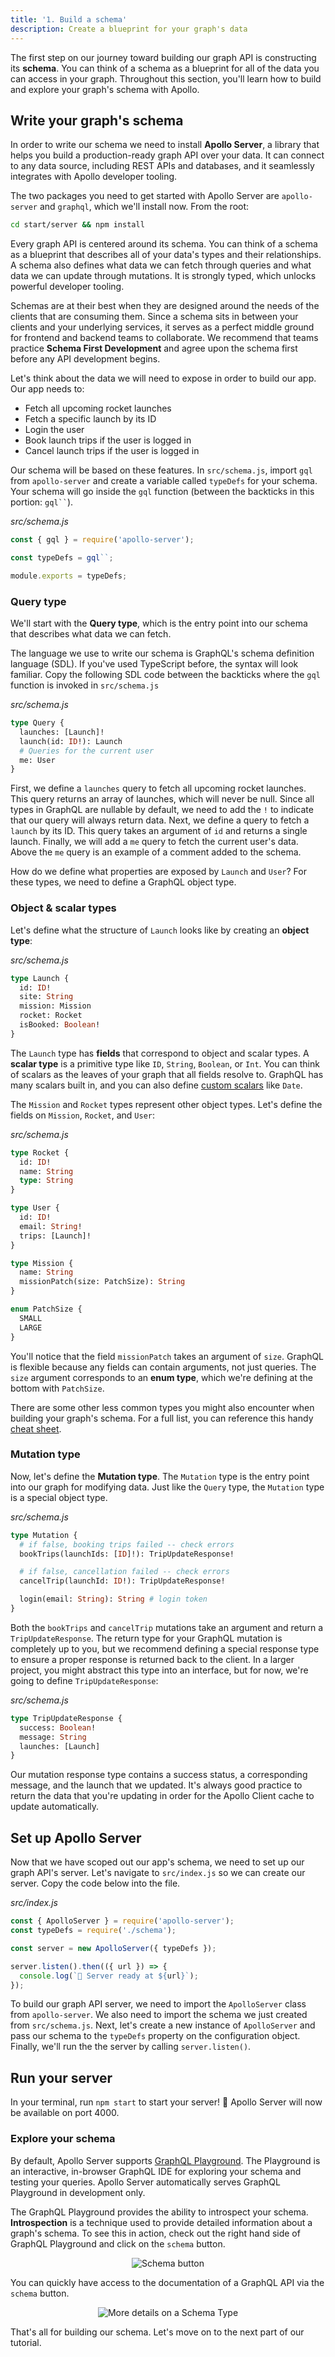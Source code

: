 ```yaml
---
title: '1. Build a schema'
description: Create a blueprint for your graph's data
---
```


The first step on our journey toward building our graph API is constructing its **schema**. You can think of a schema as a blueprint for all of the data you can access in your graph. Throughout this section, you'll learn how to build and explore your graph's schema with Apollo.

<h2 id="write-schema">Write your graph's schema</h2>

In order to write our schema we need to install **Apollo Server**, a library that helps you build a production-ready graph API over your data. It can connect to any data source, including REST APIs and databases, and it seamlessly integrates with Apollo developer tooling.

The two packages you need to get started with Apollo Server are `apollo-server` and `graphql`, which we'll install now. From the root:

```bash
cd start/server && npm install
```

Every graph API is centered around its schema. You can think of a schema as a blueprint that describes all of your data's types and their relationships. A schema also defines what data we can fetch through queries and what data we can update through mutations. It is strongly typed, which unlocks powerful developer tooling.

Schemas are at their best when they are designed around the needs of the clients that are consuming them. Since a schema sits in between your clients and your underlying services, it serves as a perfect middle ground for frontend and backend teams to collaborate. We recommend that teams practice **Schema First Development** and agree upon the schema first before any API development begins.

Let's think about the data we will need to expose in order to build our app. Our app needs to:

- Fetch all upcoming rocket launches
- Fetch a specific launch by its ID
- Login the user
- Book launch trips if the user is logged in
- Cancel launch trips if the user is logged in

Our schema will be based on these features. In `src/schema.js`, import `gql` from `apollo-server` and create a variable called `typeDefs` for your schema. Your schema will go inside the `gql` function (between the backticks in this portion: <code>gql\`\`</code>).

_src/schema.js_

```js
const { gql } = require('apollo-server');

const typeDefs = gql``;

module.exports = typeDefs;
```

<h3 id="query">Query type</h3>

We'll start with the **Query type**, which is the entry point into our schema that describes what data we can fetch.

The language we use to write our schema is GraphQL's schema definition language (SDL). If you've used TypeScript before, the syntax will look familiar. Copy the following SDL code between the backticks where the `gql` function is invoked in  `src/schema.js`

_src/schema.js_

```graphql
type Query {
  launches: [Launch]!
  launch(id: ID!): Launch
  # Queries for the current user
  me: User
}
```

First, we define a `launches` query to fetch all upcoming rocket launches. This query returns an array of launches, which will never be null. Since all types in GraphQL are nullable by default, we need to add the `!` to indicate that our query will always return data. Next, we define a query to fetch a `launch` by its ID. This query takes an argument of `id` and returns a single launch. Finally, we will add a `me` query to fetch the current user's data. Above the `me` query is an example of a comment added to the schema.

How do we define what properties are exposed by `Launch` and `User`? For these types, we need to define a GraphQL object type.

<h3 id="object">Object & scalar types</h3>

Let's define what the structure of `Launch` looks like by creating an **object type**:

_src/schema.js_

```graphql
type Launch {
  id: ID!
  site: String
  mission: Mission
  rocket: Rocket
  isBooked: Boolean!
}
```

The `Launch` type has **fields** that correspond to object and scalar types. A **scalar type** is a primitive type like `ID`, `String`, `Boolean`, or `Int`. You can think of scalars as the leaves of your graph that all fields resolve to. GraphQL has many scalars built in, and you can also define [custom scalars](/docs/apollo-server/features/scalars-enums.html) like `Date`.

The `Mission` and `Rocket` types represent other object types. Let's define the fields on `Mission`, `Rocket`, and `User`:

_src/schema.js_

```graphql
type Rocket {
  id: ID!
  name: String
  type: String
}

type User {
  id: ID!
  email: String!
  trips: [Launch]!
}

type Mission {
  name: String
  missionPatch(size: PatchSize): String
}

enum PatchSize {
  SMALL
  LARGE
}
```

You'll notice that the field `missionPatch` takes an argument of `size`. GraphQL is flexible because any fields can contain arguments, not just queries. The `size` argument corresponds to an **enum type**, which we're defining at the bottom with `PatchSize`.

There are some other less common types you might also encounter when building your graph's schema. For a full list, you can reference this handy [cheat sheet](https://devhints.io/graphql#schema).

<h3 id="mutation">Mutation type</h3>

Now, let's define the **Mutation type**. The `Mutation` type is the entry point into our graph for modifying data. Just like the `Query` type, the `Mutation` type is a special object type.

_src/schema.js_

```graphql
type Mutation {
  # if false, booking trips failed -- check errors
  bookTrips(launchIds: [ID]!): TripUpdateResponse!

  # if false, cancellation failed -- check errors
  cancelTrip(launchId: ID!): TripUpdateResponse!

  login(email: String): String # login token
}
```

Both the `bookTrips` and `cancelTrip` mutations take an argument and return a `TripUpdateResponse`. The return type for your GraphQL mutation is completely up to you, but we recommend defining a special response type to ensure a proper response is returned back to the client. In a larger project, you might abstract this type into an interface, but for now, we're going to define `TripUpdateResponse`:

_src/schema.js_

```graphql
type TripUpdateResponse {
  success: Boolean!
  message: String
  launches: [Launch]
}
```

Our mutation response type contains a success status, a corresponding message, and the launch that we updated. It's always good practice to return the data that you're updating in order for the Apollo Client cache to update automatically.

<h2 id="setup">Set up Apollo Server</h2>

Now that we have scoped out our app's schema, we need to set up our graph API's server. Let's navigate to `src/index.js` so we can create our server. Copy the code below into the file.

_src/index.js_

```js
const { ApolloServer } = require('apollo-server');
const typeDefs = require('./schema');

const server = new ApolloServer({ typeDefs });

server.listen().then(({ url }) => {
  console.log(`🚀 Server ready at ${url}`);
});
```

To build our graph API server, we need to import the `ApolloServer` class from `apollo-server`. We also need to import the schema we just created from `src/schema.js`. Next, let's create a new instance of `ApolloServer` and pass our schema to the `typeDefs` property on the configuration object. Finally, we'll run the the server by calling `server.listen()`.

<h2 id="apollo-server-run">Run your server</h2>

In your terminal, run `npm start` to start your server! 🎉 Apollo Server will now be available on port 4000.

<h3 id="apollo-server-explore">Explore your schema</h3>

By default, Apollo Server supports [GraphQL Playground](/docs/apollo-server/features/graphql-playground.html). The Playground is an interactive, in-browser GraphQL IDE for exploring your schema and testing your queries. Apollo Server automatically serves GraphQL Playground in development only.

The GraphQL Playground provides the ability to introspect your schema. **Introspection** is a technique used to provide detailed information about a graph's schema. To see this in action, check out the right hand side of GraphQL Playground and click on the `schema` button.

<div style="text-align:center">
  <img src="../images/schematab.png" alt="Schema button">
</div>

You can quickly have access to the documentation of a GraphQL API via the `schema` button.

<div style="text-align:center">
  <img src="../images/moredetailsonatype.png" alt="More details on a Schema Type">
</div>

That's all for building our schema. Let's move on to the next part of our tutorial.
